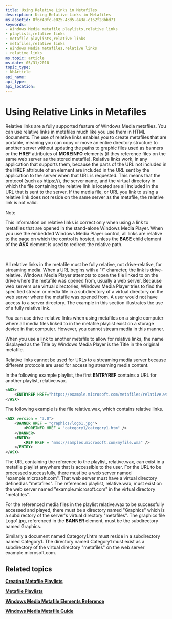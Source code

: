 ```yaml
---
title: Using Relative Links in Metafiles
description: Using Relative Links in Metafiles
ms.assetid: 8f6c40fc-e025-43d5-a43a-c162f28bbd71
keywords:
- Windows Media metafile playlists,relative links
- playlists,relative links
- metafile playlists,relative links
- metafiles,relative links
- Windows Media metafiles,relative links
- relative links
ms.topic: article
ms.date: 05/31/2018
topic_type: 
- kbArticle
api_name: 
api_type: 
api_location: 
---
```


# Using Relative Links in Metafiles

Relative links are a fully supported feature of Windows Media metafiles. You can use relative links in metafiles much like you use them in HTML documents. The use of relative links enables you to create metafiles that are portable, meaning you can copy or move an entire directory structure to another server without updating the paths to graphic files used as banners or the **HREF** attributes of **MOREINFO** elements (if they reference files on the same web server as the stored metafile). Relative links work, in any application that supports them, because the parts of the URL not included in the **HREF** attribute of an element are included in the URL sent by the application to the server when that URL is requested. This means that the protocol (such as https://), the server name, and the virtual directory in which the file containing the relative link is located are all included in the URL that is sent to the server. If the media file, or URL you link to using a relative link does not reside on the same server as the metafile, the relative link is not valid.

> [!Note]  
> This information on relative links is correct only when using a link to metafiles that are opened in the stand-alone Windows Media Player. When you use the embedded Windows Media Player control, all links are relative to the page on which the control is hosted, unless the **BASE** child element of the **ASX** element is used to redirect the relative path.

 

All relative links in the metafile must be fully relative, not drive-relative, for streaming media. When a URL begins with a "\\" character, the link is drive-relative. Windows Media Player attempts to open the file linked to on the drive where the metafile was opened from, usually a web server. Because web servers use virtual directories, Windows Media Player tries to find the specified stream or media file in a subdirectory of a virtual directory on the web server where the metafile was opened from. A user would not have access to a server directory. The example in this section illustrates the use of a fully relative link.

You can use drive-relative links when using metafiles on a single computer where all media files linked to in the metafile playlist exist on a storage device in that computer. However, you cannot stream media in this manner.

When you use a link to another metafile to allow for relative links, the name displayed as the Title by Windows Media Player is the Title in the original metafile.

Relative links cannot be used for URLs to a streaming media server because different protocols are used for accessing streaming media content.

In the following example playlist, the first **ENTRYREF** contains a URL for another playlist, relative.wax.


```XML
<ASX>
    <ENTRYREF HREF="https://example.microsoft.com/metafiles/relative.wax"/>
</ASX>

```



The following example is the file relative.wax, which contains relative links.


```XML
<ASX version = "3.0">
    <BANNER HREF = "graphics/logo1.jpg">
        <MOREINFO HREF = "category1/category1.htm" />
    </BANNER>
    <ENTRY>
        <REF HREF = "mms://samples.microsoft.com/myfile.wma" />
    </ENTRY>
</ASX>

```



The URL containing the reference to the playlist, relative.wax, can exist in a metafile playlist anywhere that is accessible to the user. For the URL to be processed successfully, there must be a web server named "example.microsoft.com". That web server must have a virtual directory defined as "metafiles". The referenced playlist, relative.wax, must exist on the web server named "example.microsoft.com" in the virtual directory "metafiles".

For the referenced media files in the playlist relative.wax to be successfully accessed and played, there must be a directory named "Graphics" which is a subdirectory of the server's virtual directory "metafiles". The graphics file Logo1.jpg, referenced in the **BANNER** element, must be the subdirectory named Graphics.

Similarly a document named Category1.htm must reside in a subdirectory named Category1. The directory named Category1 must exist as a subdirectory of the virtual directory "metafiles" on the web server example.microsoft.com.

## Related topics

<dl> <dt>

[**Creating Metafile Playlists**](creating-metafile-playlists.md)
</dt> <dt>

[**Metafile Playlists**](metafile-playlists.md)
</dt> <dt>

[**Windows Media Metafile Elements Reference**](windows-media-metafile-elements-reference.md)
</dt> <dt>

[**Windows Media Metafile Guide**](windows-media-metafile-guide.md)
</dt> </dl>

 

 




